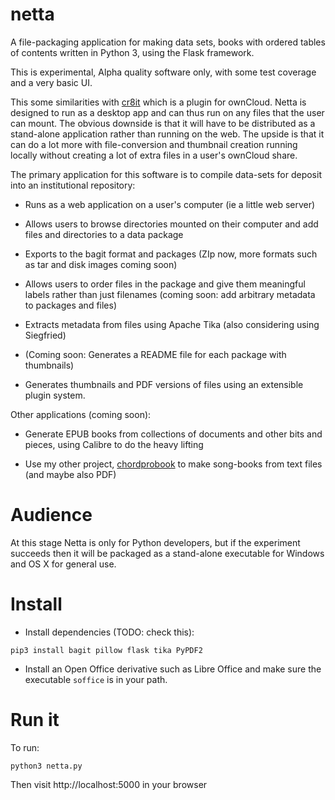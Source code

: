 # netta
A file-packaging application for making data sets, books with ordered
tables of contents written in Python 3, using the Flask framework.

This is experimental, Alpha quality software only, with some test
coverage and a very basic UI. 

This some similarities with [cr8it](https://github.com/IntersectAustralia/owncloud) which is a plugin for ownCloud. Netta is designed to run as a desktop app and can thus run on any files that the user can mount. The obvious downside is that it will have to be distributed as a stand-alone application rather than running on the web. The upside is that it can do a lot more with file-conversion and thumbnail creation running locally without creating a lot of extra files in a user's ownCloud share.

The primary application for this software is to compile  data-sets for
deposit into an institutional repository:

*  Runs as a web application on a user's computer (ie a little web server)

*  Allows users to browse directories mounted on their computer and
add files and directories to a data package

*  Exports to the bagit format and packages (ZIp now, more formats
   such as tar and disk images coming soon)

*  Allows users to order files in the package and give them meaningful
   labels rather than just filenames (coming soon: add arbitrary
   metadata to packages and files)

*  Extracts metadata from files using Apache Tika (also considering
using Siegfried)

* (Coming soon: Generates a README file for each package with
thumbnails)

*  Generates thumbnails and PDF versions of files using an extensible
plugin system.

Other applications (coming soon):

* Generate EPUB books from collections of documents and other bits and
pieces, using Calibre to do the heavy lifting

*  Use my other project, [chordprobook] to make song-books from text
   files (and maybe also PDF)

# Audience

At this stage Netta is only for Python developers, but if the experiment succeeds then it will be packaged as a stand-alone executable for Windows and OS X for general use.

# Install

*  Install dependencies (TODO: check this):

  ```pip3 install bagit pillow flask tika PyPDF2```

*   Install an Open Office derivative such as Libre Office and make sure
the executable ```soffice``` is in your path.


# Run it

To run:

```python3 netta.py```

Then visit  http://localhost:5000 in your browser

[chordprobook]: https://github.com/ptsefton/chordprobook

